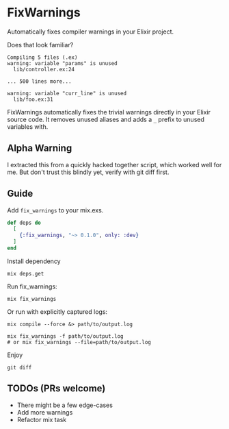# FixWarnings

Automatically fixes compiler warnings in your Elixir project.

Does that look familiar?

```
Compiling 5 files (.ex)
warning: variable "params" is unused
  lib/controller.ex:24

... 500 lines more...

warning: variable "curr_line" is unused
  lib/foo.ex:31
```

FixWarnings automatically fixes the trivial warnings directly in your Elixir source code. It removes unused aliases and adds a `_` prefix to unused variables with.

## Alpha Warning

I extracted this from a quickly hacked together script, which worked well for me. But don't trust this blindly yet, verify with git diff first.

## Guide

Add `fix_warnings` to your mix.exs.

```elixir
def deps do
  [
    {:fix_warnings, "~> 0.1.0", only: :dev}
  ]
end
```

Install dependency

```
mix deps.get
```

Run fix_warnings:
```
mix fix_warnings
```

Or run with explicitly captured logs:
```
mix compile --force &> path/to/output.log

mix fix_warnings -f path/to/output.log
# or mix fix_warnings --file=path/to/output.log
```

Enjoy

```
git diff
```

## TODOs (PRs welcome)

- There might be a few edge-cases
- Add more warnings
- Refactor mix task
